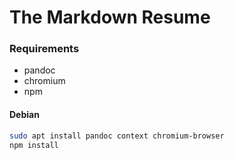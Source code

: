 The Markdown Resume
===================


### Requirements

 * pandoc
 * chromium
 * npm

#### Debian
```bash
sudo apt install pandoc context chromium-browser
npm install
```

